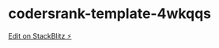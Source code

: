 # codersrank-template-4wkqqs

[Edit on StackBlitz ⚡️](https://stackblitz.com/edit/codersrank-template-4wkqqs)